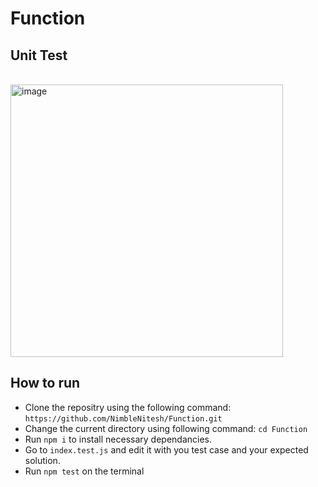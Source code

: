 # Function
## Unit Test
<br />
<img width="436" alt="image" src="https://user-images.githubusercontent.com/76262941/231358969-37ba5042-1404-44ec-b0d9-50f3c81e81cb.png">

## How to run
- Clone the repositry using the following command: ```https://github.com/NimbleNitesh/Function.git```
- Change the current directory using following command: ```cd Function```
- Run ```npm i``` to install necessary dependancies.
- Go to ```index.test.js``` and edit it with you test case and your expected solution.
- Run ```npm test``` on the terminal
